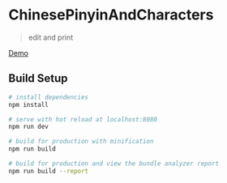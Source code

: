 # ChinesePinyinAndCharacters

> edit and print

[Demo](http://characters.vip3.3000idc.com)

## Build Setup

``` bash
# install dependencies
npm install

# serve with hot reload at localhost:8080
npm run dev

# build for production with minification
npm run build

# build for production and view the bundle analyzer report
npm run build --report
```


